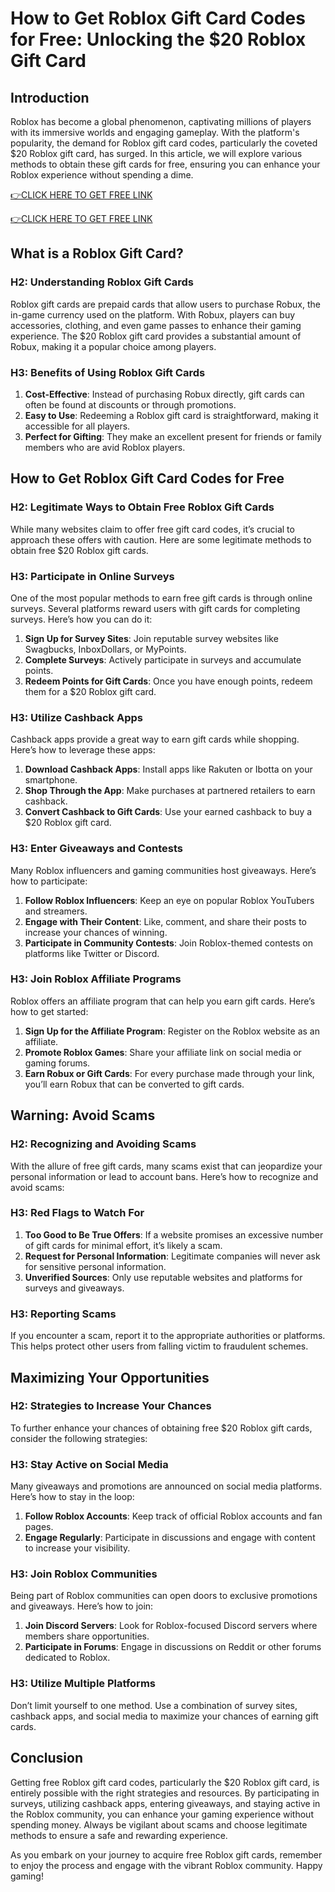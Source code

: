 # How to Get Roblox Gift Card Codes for Free: Unlocking the $20 Roblox Gift Card

## Introduction

Roblox has become a global phenomenon, captivating millions of players with its immersive worlds and engaging gameplay. With the platform's popularity, the demand for Roblox gift card codes, particularly the coveted $20 Roblox gift card, has surged. In this article, we will explore various methods to obtain these gift cards for free, ensuring you can enhance your Roblox experience without spending a dime.

[👉CLICK HERE TO GET FREE LINK](https://todaylink.site/freegiftcard/)


[👉CLICK HERE TO GET FREE LINK](https://todaylink.site/freegiftcard/)



## What is a Roblox Gift Card?

### H2: Understanding Roblox Gift Cards

Roblox gift cards are prepaid cards that allow users to purchase Robux, the in-game currency used on the platform. With Robux, players can buy accessories, clothing, and even game passes to enhance their gaming experience. The $20 Roblox gift card provides a substantial amount of Robux, making it a popular choice among players.

### H3: Benefits of Using Roblox Gift Cards

1. **Cost-Effective**: Instead of purchasing Robux directly, gift cards can often be found at discounts or through promotions.
2. **Easy to Use**: Redeeming a Roblox gift card is straightforward, making it accessible for all players.
3. **Perfect for Gifting**: They make an excellent present for friends or family members who are avid Roblox players.

## How to Get Roblox Gift Card Codes for Free

### H2: Legitimate Ways to Obtain Free Roblox Gift Cards

While many websites claim to offer free gift card codes, it’s crucial to approach these offers with caution. Here are some legitimate methods to obtain free $20 Roblox gift cards.

### H3: Participate in Online Surveys

One of the most popular methods to earn free gift cards is through online surveys. Several platforms reward users with gift cards for completing surveys. Here’s how you can do it:

1. **Sign Up for Survey Sites**: Join reputable survey websites like Swagbucks, InboxDollars, or MyPoints.
2. **Complete Surveys**: Actively participate in surveys and accumulate points.
3. **Redeem Points for Gift Cards**: Once you have enough points, redeem them for a $20 Roblox gift card.

### H3: Utilize Cashback Apps

Cashback apps provide a great way to earn gift cards while shopping. Here’s how to leverage these apps:

1. **Download Cashback Apps**: Install apps like Rakuten or Ibotta on your smartphone.
2. **Shop Through the App**: Make purchases at partnered retailers to earn cashback.
3. **Convert Cashback to Gift Cards**: Use your earned cashback to buy a $20 Roblox gift card.

### H3: Enter Giveaways and Contests

Many Roblox influencers and gaming communities host giveaways. Here’s how to participate:

1. **Follow Roblox Influencers**: Keep an eye on popular Roblox YouTubers and streamers.
2. **Engage with Their Content**: Like, comment, and share their posts to increase your chances of winning.
3. **Participate in Community Contests**: Join Roblox-themed contests on platforms like Twitter or Discord.

### H3: Join Roblox Affiliate Programs

Roblox offers an affiliate program that can help you earn gift cards. Here’s how to get started:

1. **Sign Up for the Affiliate Program**: Register on the Roblox website as an affiliate.
2. **Promote Roblox Games**: Share your affiliate link on social media or gaming forums.
3. **Earn Robux or Gift Cards**: For every purchase made through your link, you’ll earn Robux that can be converted to gift cards.

## Warning: Avoid Scams

### H2: Recognizing and Avoiding Scams

With the allure of free gift cards, many scams exist that can jeopardize your personal information or lead to account bans. Here’s how to recognize and avoid scams:

### H3: Red Flags to Watch For

1. **Too Good to Be True Offers**: If a website promises an excessive number of gift cards for minimal effort, it’s likely a scam.
2. **Request for Personal Information**: Legitimate companies will never ask for sensitive personal information.
3. **Unverified Sources**: Only use reputable websites and platforms for surveys and giveaways.

### H3: Reporting Scams

If you encounter a scam, report it to the appropriate authorities or platforms. This helps protect other users from falling victim to fraudulent schemes.

## Maximizing Your Opportunities

### H2: Strategies to Increase Your Chances

To further enhance your chances of obtaining free $20 Roblox gift cards, consider the following strategies:

### H3: Stay Active on Social Media

Many giveaways and promotions are announced on social media platforms. Here’s how to stay in the loop:

1. **Follow Roblox Accounts**: Keep track of official Roblox accounts and fan pages.
2. **Engage Regularly**: Participate in discussions and engage with content to increase your visibility.

### H3: Join Roblox Communities

Being part of Roblox communities can open doors to exclusive promotions and giveaways. Here’s how to join:

1. **Join Discord Servers**: Look for Roblox-focused Discord servers where members share opportunities.
2. **Participate in Forums**: Engage in discussions on Reddit or other forums dedicated to Roblox.

### H3: Utilize Multiple Platforms

Don’t limit yourself to one method. Use a combination of survey sites, cashback apps, and social media to maximize your chances of earning gift cards.

## Conclusion

Getting free Roblox gift card codes, particularly the $20 Roblox gift card, is entirely possible with the right strategies and resources. By participating in surveys, utilizing cashback apps, entering giveaways, and staying active in the Roblox community, you can enhance your gaming experience without spending money. Always be vigilant about scams and choose legitimate methods to ensure a safe and rewarding experience.

As you embark on your journey to acquire free Roblox gift cards, remember to enjoy the process and engage with the vibrant Roblox community. Happy gaming!
